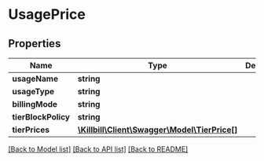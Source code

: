 # UsagePrice

## Properties
Name | Type | Description | Notes
------------ | ------------- | ------------- | -------------
**usageName** | **string** |  | [optional] 
**usageType** | **string** |  | [optional] 
**billingMode** | **string** |  | [optional] 
**tierBlockPolicy** | **string** |  | [optional] 
**tierPrices** | [**\Killbill\Client\Swagger\Model\TierPrice[]**](TierPrice.md) |  | [optional] 

[[Back to Model list]](../README.md#documentation-for-models) [[Back to API list]](../README.md#documentation-for-api-endpoints) [[Back to README]](../README.md)

